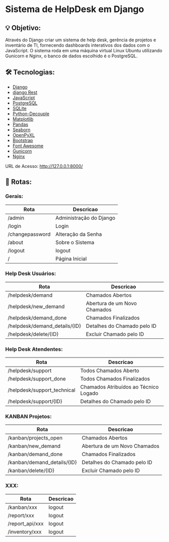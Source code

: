 # Sistema de HelpDesk em Django

## 💡 Objetivo:

Através do Django criar um sistema de help desk, gerência de projetos e inventário de TI, fornecendo dashboards interativos dos dados com o JavaScript.
O sistema roda em uma máquina virtual Linux Ubuntu utilizando Gunicorn e Nginx, o banco de dados escolhido é o PostgreSQL.


## 🛠 Tecnologias:

- [Django](https://www.djangoproject.com/)
- [django Rest](https://www.django-rest-framework.org/)
- [JavaScript](https://developer.mozilla.org/pt-BR/docs/Web/JavaScript)
- [PostgreSQL](https://www.postgresql.org/)
- [SQLite](https://www.sqlite.org/index.html)
- [Python-Decouple](https://pypi.org/project/python-decouple/)
- [Matplotlib](https://matplotlib.org)
- [Pandas](https://pandas.pydata.org)
- [Seaborn](https://seaborn.pydata.org)
- [OpenPyXL](https://openpyxl.readthedocs.io/en/stable/)
- [Bootstrap](https://getbootstrap.com)
- [Font Awesome](https://fontawesome.com)
- [Gunicorn](https://pypi.org/project/gunicorn/)
- [Nginx](https://nginx.org)


URL de Acesso: http://127.0.0.1:8000/

## 🔎 Rotas:
### Gerais:
| Rota            | Descricao              |
|-----------------|------------------------|
| /admin          | Administração do Django|
| /login          | Login                  |
| /changepassword | Alteração da Senha     |
| /about          | Sobre o Sistema        |
| /logout         | logout                 |
| /               | Página Inicial         |

### Help Desk Usuários:
| Rota                           | Descricao                    |
|--------------------------------|------------------------------|
| /helpdesk/demand               | Chamados Abertos             |
| /helpdesk/new_demand           | Abertura de um Novo Chamados |
| /helpdesk/demand_done          | Chamados Finalizados         |
| /helpdesk/demand_details/{ID}  | Detalhes do Chamado pelo ID  |
| /helpdesk/delete/{ID}          | Excluir Chamado pelo ID      |

### Help Desk Atendentes:
| Rota                           | Descricao                             |
|--------------------------------|---------------------------------------|
| /helpdesk/support              | Todos Chamados Aberto                 |
| /helpdesk/support_done         | Todos Chamados Finalizados            |
| /helpdesk/support_technical    | Chamados Atribuídos ao Técnico Logado |
| /helpdesk/support/{ID}         | Detalhes do Chamado pelo ID           |

### KANBAN Projetos:
| Rota                           | Descricao                    |
|--------------------------------|------------------------------|
| /kanban/projects_open               | Chamados Abertos             |
| /kanban/new_demand           | Abertura de um Novo Chamados |
| /kanban/demand_done          | Chamados Finalizados         |
| /kanban/demand_details/{ID}  | Detalhes do Chamado pelo ID  |
| /kanban/delete/{ID}          | Excluir Chamado pelo ID      |

### XXX:
| Rota                           | Descricao                             |
|--------------------------------|---------------------------------------|
| /kanban/xxx         | logout                 |
| /report/xxx         | logout                 |
| /report_api/xxx         | logout                 |
| /inventory/xxx         | logout                 |


